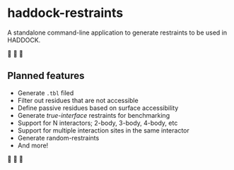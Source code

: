 # haddock-restraints

A standalone command-line application to generate restraints to be used in HADDOCK.

🚧 🚧 🚧 

## Planned features

- Generate `.tbl` filed
- Filter out residues that are not accessible
- Define passive residues based on surface accessibility
- Generate _true-interface_ restraints for benchmarking
- Support for N interactors; 2-body, 3-body, 4-body, etc
- Support for multiple interaction sites in the same interactor
- Generate random-restraints
- And more!

🚧 🚧 🚧 
